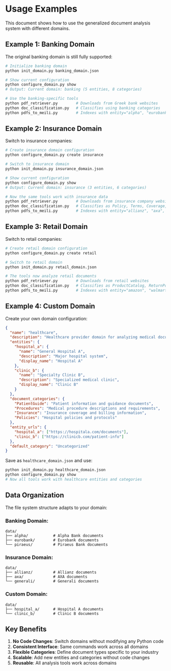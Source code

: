 # Usage Examples

This document shows how to use the generalized document analysis system with different domains.

## Example 1: Banking Domain

The original banking domain is still fully supported:

```bash
# Initialize banking domain
python init_domain.py banking_domain.json

# Show current configuration
python configure_domain.py show
# Output: Current domain: banking (5 entities, 8 categories)

# Use the banking-specific tools
python pdf_retriever.py        # Downloads from Greek bank websites
python doc_classification.py   # Classifies using banking categories
python pdfs_to_meili.py        # Indexes with entity="alpha", "eurobank", etc.
```

## Example 2: Insurance Domain

Switch to insurance companies:

```bash
# Create insurance domain configuration
python configure_domain.py create insurance

# Switch to insurance domain
python init_domain.py insurance_domain.json

# Show current configuration  
python configure_domain.py show
# Output: Current domain: insurance (3 entities, 6 categories)

# Now the same tools work with insurance data
python pdf_retriever.py        # Downloads from insurance company websites
python doc_classification.py   # Classifies as Policy, Terms, Coverage, etc.
python pdfs_to_meili.py        # Indexes with entity="allianz", "axa", etc.
```

## Example 3: Retail Domain

Switch to retail companies:

```bash
# Create retail domain configuration
python configure_domain.py create retail

# Switch to retail domain
python init_domain.py retail_domain.json

# The tools now analyze retail documents
python pdf_retriever.py        # Downloads from retail websites
python doc_classification.py   # Classifies as ProductCatalog, ReturnPolicy, etc.
python pdfs_to_meili.py        # Indexes with entity="amazon", "walmart", etc.
```

## Example 4: Custom Domain

Create your own domain configuration:

```json
{
  "name": "healthcare",
  "description": "Healthcare provider domain for analyzing medical documents",
  "entities": {
    "hospital_a": {
      "name": "General Hospital A",
      "description": "Major hospital system",
      "display_name": "Hospital A"
    },
    "clinic_b": {
      "name": "Specialty Clinic B", 
      "description": "Specialized medical clinic",
      "display_name": "Clinic B"
    }
  },
  "document_categories": {
    "PatientGuide": "Patient information and guidance documents",
    "Procedures": "Medical procedure descriptions and requirements",
    "Insurance": "Insurance coverage and billing information",
    "Policies": "Hospital policies and protocols"
  },
  "entity_urls": {
    "hospital_a": ["https://hospitala.com/documents"],
    "clinic_b": ["https://clinicb.com/patient-info"]
  },
  "default_category": "Uncategorized"
}
```

Save as `healthcare_domain.json` and use:

```bash
python init_domain.py healthcare_domain.json
python configure_domain.py show
# Now all tools work with healthcare entities and categories
```

## Data Organization

The file system structure adapts to your domain:

### Banking Domain:
```
data/
├── alpha/           # Alpha Bank documents
├── eurobank/        # Eurobank documents  
└── piraeus/         # Piraeus Bank documents
```

### Insurance Domain:
```
data/
├── allianz/         # Allianz documents
├── axa/             # AXA documents
└── generali/        # Generali documents
```

### Custom Domain:
```
data/
├── hospital_a/      # Hospital A documents
└── clinic_b/        # Clinic B documents
```

## Key Benefits

1. **No Code Changes**: Switch domains without modifying any Python code
2. **Consistent Interface**: Same commands work across all domains
3. **Flexible Categories**: Define document types specific to your industry
4. **Scalable**: Add new entities and categories without code changes
5. **Reusable**: All analysis tools work across domains